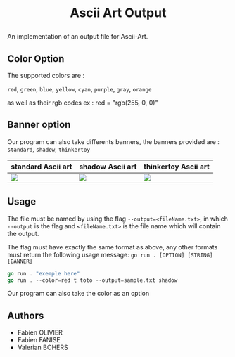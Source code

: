 
# <p align="center">Ascii Art Output</p>
  
An implementation of an output file for Ascii-Art.

## Color Option
The supported colors are : 

`red`, `green`, `blue`, `yellow`, `cyan`, `purple`, `gray`, `orange`

as well as their rgb codes ex :
red = "rgb(255, 0, 0)"

## Banner option
Our program can also take differents banners, the banners provided are : `standard`, `shadow`, `thinkertoy`

<table align= "center">
    <thead>
        <th align= "center">standard Ascii art</th>
        <th align= "center">shadow Ascii art</th>
        <th align= "center">thinkertoy Ascii art</th>
    </thead>
    <tbody>
        <tr>
            <td><img src="https://i43.servimg.com/u/f43/15/76/70/95/image_11.png"></td>
            <td><img src="https://i43.servimg.com/u/f43/15/76/70/95/captur22.png"></td>
            <td><img src="https://i43.servimg.com/u/f43/15/76/70/95/image_12.png"></td>
        </tr>    
    </tbody>
</table>

##  Usage
The file must be named by using the flag `--output=<fileName.txt>`, in which `--output` is the flag and `<fileName.txt>` is the file name which will contain the output.

The flag must have exactly the same format as above, any other formats must return the following usage message: `go run . [OPTION] [STRING] [BANNER]`

```go
go run . "exemple here"
go run . --color=red t toto --output=sample.txt shadow
```
Our program can also take the color as an option

##  Authors
- Fabien OLIVIER
- Fabien FANISE
- Valerian BOHERS
        
